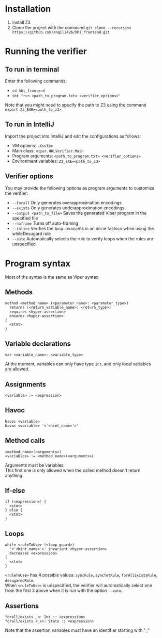# Installation
1. Install Z3
2. Clone the project with the command `git clone --recursive https://github.com/anqili426/hhl_frontend.git`

# Running the verifier
## To run in terminal
Enter the following commands: 
- `cd hhl_frontend`
- `sbt "run <path_to_program.txt> <verifier_options>"`

Note that you might need to specify the path to Z3 using the command `export Z3_EXE=<path_to_z3>`

## To run in IntelliJ
Import the project into IntelliJ and edit the configurations as follows:
- VM options: `-Xss32m`
- Main class: `viper.HHLVerifier.Main`
- Program arguments: `<path_to_program.txt> <verifier_options>`
- Environment variables: `Z3_EXE=<path_to_z3>`


## Verifier options
You may provide the following options as program arguments to customize the verifier:
- `--forall` Only generates overapproximation encodings
- `--exists` Only generates underapproximation encodings
- `--output <path_to_file>` Saves the generated Viper program in the specified file
- `--noframe` Turns off auto-framing
- `--inline` Verifies the loop invariants in an inline fashion when using the whileDesugard rule
- `--auto` Automatically selects the rule to verify loops when the rules are unspecified

# Program syntax
Most of the syntax is the same as Viper syntax. 

## Methods
```
method <method_name> (<parameter_name>: <parameter_type>)
  returns (<return_variable_name>: <return_type>)
  requires <hyper-assertion>
  ensures <hyper-assertion>
{
  <stmt>
}
```

## Variable declarations
```
var <variable_name>: <variable_type>
```
At the moment, variables can only have type `Int`, and only local variables are allowed.

## Assignments
```
<variable> := <expression>
```

## Havoc
```
havoc <variable>
havoc <variable> '<'<hint_name>'>'
```

## Method calls
```
<method_name>(<arguments>)
<variables> := <method_name>(<arguments>)
```
Arguments must be variables.\
This first one is only allowed when the called method doesn't return anything. 

## If-else
```
if (<expression>) {
  <stmt>
} else {
  <stmt>
}
```

## Loops
```
while <ruleToUse> (<loop_guard>)
  '<'<hint_name>'>' invariant <hyper-assertion>
  decreases <expression>
{
  <stmt>
}
```
`<ruleToUse>` has 4 possible values: `syncRule`, `syncTotRule`, `forAllExistsRule`, `desugaredRule`.\
When `<ruleToUse>` is unspecified, the verifier will automatically select one from the first 3 above when it is run with the option `--auto`.

## Assertions
```
forall/exists _n: Int :: <expression>
forall/exists <_s>: State :: <expression>
```
Note that the assertion variables must have an identifier starting with "_"




   




